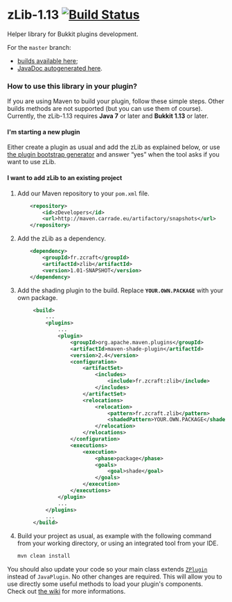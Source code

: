 zLib-1.13 [![Build Status](https://jenkins.carrade.eu/job/zLib/badge/icon)](https://jenkins.carrade.eu/job/zLib/)
==========

Helper library for Bukkit plugins development.

For the `master` branch:
 - [builds available here](https://jenkins.carrade.eu/job/zLib/);
 - [JavaDoc autogenerated here](https://jenkins.carrade.eu/job/zLib/javadoc/).


### How to use this library in your plugin?

If you are using Maven to build your plugin, follow these simple steps. Other builds methods are not supported (but you can use them of course).  
Currently, the zLib-1.13 requires **Java 7** or later and **Bukkit 1.13** or later.

#### I'm starting a new plugin

Either create a plugin as usual and add the zLib as explained below, or use [the plugin bootstrap generator](https://github.com/zDevelopers/zLib-CodeGen-Utils#plugins-bootstrap-generator) and answer “yes” when the tool asks if you want to use zLib.

#### I want to add zLib to an existing project

1. Add our Maven repository to your `pom.xml` file.
   
    ```xml
        <repository>
            <id>zDevelopers</id>
            <url>http://maven.carrade.eu/artifactory/snapshots</url>
        </repository>
    ```

2. Add the zLib as a dependency.
   
    ```xml
        <dependency>
            <groupId>fr.zcraft</groupId>
            <artifactId>zlib</artifactId>
            <version>1.01-SNAPSHOT</version>
        </dependency>
    ```
    
3. Add the shading plugin to the build. Replace **`YOUR.OWN.PACKAGE`** with your own package.
    
   ```xml
        <build>
            ...
            <plugins>
                ...
                <plugin>
                    <groupId>org.apache.maven.plugins</groupId>
                    <artifactId>maven-shade-plugin</artifactId>
                    <version>2.4</version>
                    <configuration>
                        <artifactSet>
                            <includes>
                                <include>fr.zcraft:zlib</include>
                            </includes>
                        </artifactSet>
                        <relocations>
                            <relocation>
                                <pattern>fr.zcraft.zlib</pattern>
                                <shadedPattern>YOUR.OWN.PACKAGE</shadedPattern>
                            </relocation>
                        </relocations>
                    </configuration>
                    <executions>
                        <execution>
                            <phase>package</phase>
                            <goals>
                                <goal>shade</goal>
                            </goals>
                        </execution>
                    </executions>
                </plugin>
                ...
            </plugins>
            ...
        </build>
   ```
   
4. Build your project as usual, as example with the following command from your working directory, or using an integrated tool from your IDE.
   
   ```bash
   mvn clean install
   ```

You should also update your code so your main class extends [`ZPlugin`](https://jenkins.carrade.eu/job/zLib/javadoc/index.html?fr/zcraft/zlib/core/ZPlugin.html) instead of `JavaPlugin`. No other changes are required. This will allow you to use directly some useful methods to load your plugin's components.  
Check out [the wiki](https://github.com/zDevelopers/zLib/wiki/Installation) for more informations.
